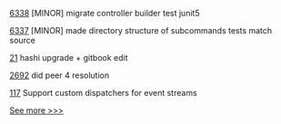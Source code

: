 
[6338](https://github.com/hyperledger/besu/pull/6338) [MINOR] migrate controller builder test junit5

[6337](https://github.com/hyperledger/besu/pull/6337) [MINOR] made directory structure of subcommands tests match source

[21](https://github.com/hyperledger-labs/benchmarking-cross-chain-bridges/pull/21) hashi upgrade + gitbook edit 

[2692](https://github.com/hyperledger/aries-cloudagent-python/pull/2692) did peer 4 resolution

[117](https://github.com/hyperledger/firefly-common/pull/117) Support custom dispatchers for event streams


[See more >>>](https://start-here.hyperledger.org/pull-requests)
